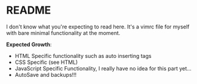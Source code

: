 # README

I don't know what you're expecting to read here. It's a vimrc file for myself with bare minimal functionality at the moment.

**Expected Growth**: 
- HTML Specific functionality such as auto inserting tags
- CSS Specific (see HTML)
- JavaScript Specific Functionality, I really have no idea for this part yet...
- AutoSave and backups!!!
